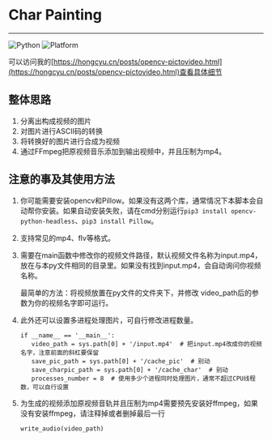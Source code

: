 # Char Painting

----

![Python](https://badgen.net/badge/Python/3.x/blue) ![Platform](https://badgen.net/badge/Platform/Windows|Linux|macOS/green)

可以访问我的[https://hongcyu.cn/posts/opencv-pictovideo.html](https://hongcyu.cn/posts/opencv-pictovideo.html)查看具体细节

## 整体思路

1. 分离出构成视频的图片
2. 对图片进行ASCII码的转换
3. 将转换好的图片进行合成为视频
4. 通过FFmpeg把原视频音乐添加到输出视频中，并且压制为mp4。

## 注意的事及其使用方法

1. 你可能需要安装opencv和Pillow。如果没有这两个库，通常情况下本脚本会自动帮你安装。如果自动安装失败，请在cmd分别运行`pip3 install opencv-python-headless`、`pip3 install Pillow`。

2. 支持常见的mp4、flv等格式。

3. 需要在main函数中修改你的视频文件路径，默认视频文件名称为input.mp4，放在与本py文件相同的目录里。如果没有找到input.mp4，会自动询问你视频名称。

   最简单的方法：将视频放置在py文件的文件夹下，并修改 video_path后的参数为你的视频名字即可运行。

4. 此外还可以设置多进程处理图片，可自行修改进程数量。

   ```
   if __name__ == '__main__':
      video_path = sys.path[0] + '/input.mp4'  # 把input.mp4改成你的视频名字，注意前面的斜杠要保留
      save_pic_path = sys.path[0] + '/cache_pic'  # 别动
      save_charpic_path = sys.path[0] + '/cache_char'  # 别动
      processes_number = 8  # 使用多少个进程同时处理图片，通常不超过CPU线程数，可以自行设置
   ```

   


5. 为生成的视频添加原视频音轨并且压制为mp4需要预先安装好ffmpeg，如果没有安装ffmpeg，请注释掉或者删掉最后一行
   ```
   write_audio(video_path)
   ```
